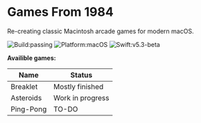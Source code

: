 # Games From 1984
Re-creating classic Macintosh arcade games for modern macOS.

![Build:passing](https://img.shields.io/badge/Build-Passing-success)
![Platform:macOS](https://img.shields.io/badge/Platform-macOS-informational)
![Swift:v5.3-beta](https://img.shields.io/badge/Swift-v5.3--beta-orange)

**Availible games:**

| **Name**  | **Status**       |
|-----------|------------------|
| Breaklet  | Mostly finished  |
| Asteroids | Work in progress |
| Ping-Pong | TO-DO            |